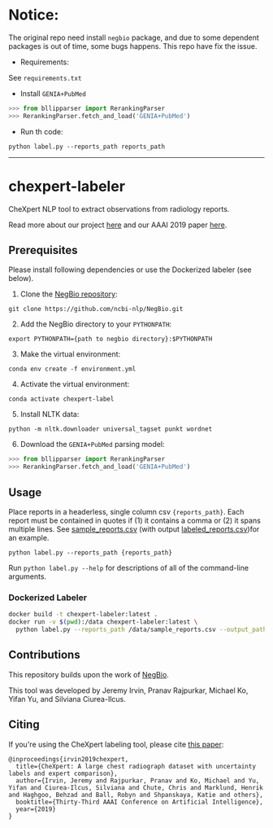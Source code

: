 # Notice:

The original repo need install `negbio` package, and due to some dependent packages is out of time, some bugs happens. This repo have fix the issue.

+ Requirements:

See `requirements.txt`

+ Install `GENIA+PubMed`

```python
>>> from bllipparser import RerankingParser
>>> RerankingParser.fetch_and_load('GENIA+PubMed')
```

+ Run th code:

```Shell
python label.py --reports_path reports_path
```

---

# chexpert-labeler
CheXpert NLP tool to extract observations from radiology reports.

Read more about our project [here](https://stanfordmlgroup.github.io/competitions/chexpert/) and our AAAI 2019 paper [here](https://arxiv.org/abs/1901.07031).

## Prerequisites

Please install following dependencies or use the Dockerized labeler (see below).

1. Clone the [NegBio repository](https://github.com/ncbi-nlp/NegBio):

```Shell
git clone https://github.com/ncbi-nlp/NegBio.git
```

2. Add the NegBio directory to your `PYTHONPATH`:

```Shell
export PYTHONPATH={path to negbio directory}:$PYTHONPATH
```

3. Make the virtual environment:

```Shell
conda env create -f environment.yml
```

4. Activate the virtual environment:

```Shell
conda activate chexpert-label
```

5. Install NLTK data:

```Shell
python -m nltk.downloader universal_tagset punkt wordnet
```

6. Download the `GENIA+PubMed` parsing model:

```python
>>> from bllipparser import RerankingParser
>>> RerankingParser.fetch_and_load('GENIA+PubMed')
```

## Usage
Place reports in a headerless, single column csv `{reports_path}`. Each report must be contained in quotes if (1) it contains a comma or (2) it spans multiple lines. See [sample_reports.csv](https://raw.githubusercontent.com/stanfordmlgroup/chexpert-labeler/master/sample_reports.csv) (with output [labeled_reports.csv](https://raw.githubusercontent.com/stanfordmlgroup/chexpert-labeler/master/labeled_reports.csv))for an example.

```Shell
python label.py --reports_path {reports_path}
```

Run `python label.py --help` for descriptions of all of the command-line arguments.

### Dockerized Labeler

```sh
docker build -t chexpert-labeler:latest .
docker run -v $(pwd):/data chexpert-labeler:latest \
  python label.py --reports_path /data/sample_reports.csv --output_path /data/labeled_reports.csv --verbose
```

## Contributions
This repository builds upon the work of [NegBio](https://negbio.readthedocs.io/en/latest/).

This tool was developed by Jeremy Irvin, Pranav Rajpurkar, Michael Ko, Yifan Yu, and Silviana Ciurea-Ilcus.

## Citing
If you're using the CheXpert labeling tool, please cite [this paper](https://arxiv.org/abs/1901.07031):

```
@inproceedings{irvin2019chexpert,
  title={CheXpert: A large chest radiograph dataset with uncertainty labels and expert comparison},
  author={Irvin, Jeremy and Rajpurkar, Pranav and Ko, Michael and Yu, Yifan and Ciurea-Ilcus, Silviana and Chute, Chris and Marklund, Henrik and Haghgoo, Behzad and Ball, Robyn and Shpanskaya, Katie and others},
  booktitle={Thirty-Third AAAI Conference on Artificial Intelligence},
  year={2019}
}
```
